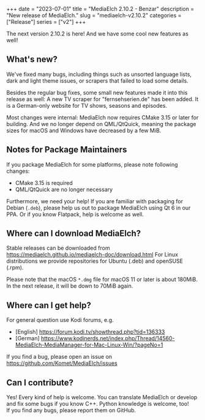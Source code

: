 +++
date = "2023-07-01"
title = "MediaElch 2.10.2 - Benzar"
description = "New release of MediaElch."
slug = "mediaelch-v2.10.2"
categories = ["Release"]
series = ["v2"]
+++

The next version 2.10.2 is here! And we have some cool new features as well!


## What's new?

We've fixed many bugs, including things such as unsorted language lists,
dark and light theme issues, or scrapers that failed to load some details.

Besides the regular bug fixes, some small new features made it into this
release as well: A new TV scraper for "fernsehserien.de" has been added.
It is a German-only website for TV shows, seasons and episodes.

Most changes were internal: MediaElch now requires CMake 3.15 or later for
building.  And we no longer depend on QML/QtQuick, meaning the package sizes
for macOS and Windows have decreased by a few MiB.

## Notes for Package Maintainers

If you package MediaElch for some platforms, please note following changes:

- CMake 3.15 is required
- QML/QtQuick are no longer necessary

Furthermore, we need your help! If you are familiar with packaging for
Debian (`.deb`), please help us out to package MediaElch using Qt 6 in our
PPA.  Or if you know Flatpack, help is welcome as well.

## Where can I download MediaElch?

Stable releases can be downloaded from <https://mediaelch.github.io/mediaelch-doc/download.html>
For Linux distributions we provide repositories for Ubuntu (.deb) and openSUSE (.rpm).

Please note that the macOS `*.dmg` file for macOS 11 or later is about 180MiB.
In the next release, it will be down to 70MiB again.

## Where can I get help?

For general question use Kodi forums, e.g.

  - [English] https://forum.kodi.tv/showthread.php?tid=136333
  - [German] https://www.kodinerds.net/index.php/Thread/14560-MediaElch-MediaManager-for-Mac-Linux-Win/?pageNo=1

If you find a bug, please open an issue on https://github.com/Komet/MediaElch/issues


## Can I contribute?

Yes! Every kind of help is welcome. You can translate MediaElch or develop and
fix some bugs if you know C++.  Python knowledge is welcome, too!  
If you find any bugs, please report them on GitHub.

[changelog]: https://mediaelch.github.io/mediaelch-doc/release-notes.html
